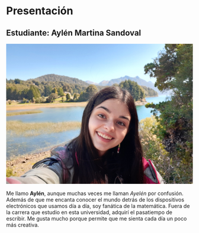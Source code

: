 # Presentación

## Estudiante: Aylén Martina Sandoval

![mi foto](mifoto.jpg)

Me llamo **Aylén**, aunque muchas veces me llaman  *Ayelén* por confusión. Además de que me encanta conocer el mundo detrás de los dispositivos electrónicos que usamos día a día, soy fanática de la matemática. Fuera de la carrera que estudio en esta universidad, adquirí el pasatiempo de escribir. Me gusta mucho porque permite que me sienta cada día un poco más creativa. 
